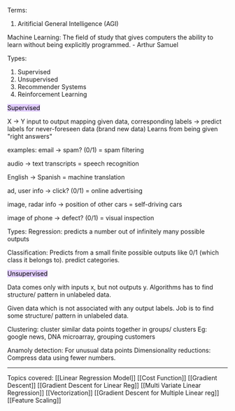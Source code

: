 Terms: 
1. Aritificial General Intelligence (AGI)

Machine Learning:
The field of study that gives computers the ability to learn without being explicitly programmed. - Arthur Samuel

Types:
1. Supervised
2. Unsupervised
3. Recommender Systems
4. Reinforcement Learning

<mark style="background: #D2B3FFA6;">Supervised</mark>

X -> Y
input to output mapping
given data, corresponding labels -> predict labels for never-foreseen data (brand new data)
Learns from being given "right answers"

examples:
email -> spam? (0/1) = spam filtering

audio -> text transcripts = speech recognition

English -> Spanish = machine translation

ad, user info -> click? (0/1) = online advertising

image, radar info -> position of other cars = self-driving cars

image of phone -> defect? (0/1) = visual inspection

Types:
Regression: predicts a number out of infinitely many possible outputs

Classification: Predicts from a small finite possible outputs like 0/1 (which class it belongs to). predict categories.

<mark style="background: #D2B3FFA6;">Unsupervised</mark>

Data comes only with inputs x, but not outputs y. Algorithms has to find structure/ pattern in unlabeled data.

Given data which is not associated with any output labels.
Job is to find some structure/ pattern in unlabeled data.

Clustering: cluster similar data points together in groups/ clusters
Eg: google news, DNA microarray, grouping customers

Anamoly detection: For unusual data points
Dimensionality reductions: Compress data using fewer numbers.

***
Topics covered:
[[Linear Regression Model]]
[[Cost Function]]
[[Gradient Descent]]
[[Gradient Descent for Linear Reg]]
[[Multi Variate Linear Regression]]
[[Vectorization]]
[[Gradient Descent for Multiple Linear reg]]
[[Feature Scaling]]
